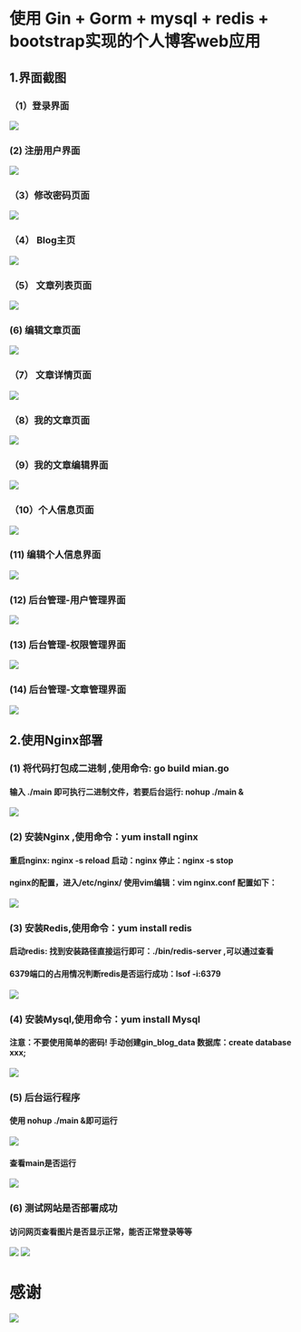 # 使用 Gin + Gorm + mysql + redis + bootstrap实现的个人博客web应用



## 1.界面截图

### （1）登录界面

![](./img/login.png)

###   (2) 注册用户界面

![](./img/register.png)

### （3）修改密码页面

![](./img/pwd.png)

### （4） Blog主页

![](./img/index.png)



### （5） 文章列表页面

![](./img/articlelist.png)

###    (6) 编辑文章页面

![](./img/write.png)

### （7） 文章详情页面

![](./img/details.png)

### （8）我的文章页面

![](./img/my.png)

### （9）我的文章编辑界面

![](./img/myArticleEdit.png)

### （10）个人信息页面

![](./img/userinfo.png)

### (11) 编辑个人信息界面

![](./img/userinfo_edit.png)

### (12) 后台管理-用户管理界面

![](./img/management_user.png)

### (13) 后台管理-权限管理界面

![](./img/management_permission.png)

### (14) 后台管理-文章管理界面

![](./img/management_articles.png)

## 2.使用Nginx部署

### (1) 将代码打包成二进制 ,使用命令: go build mian.go
#### 输入 ./main  即可执行二进制文件，若要后台运行: nohup ./main &
![](./img/build.png)


### (2) 安装Nginx ,使用命令：yum install nginx 
#### 重启nginx: nginx -s reload  启动：nginx  停止：nginx -s stop
#### nginx的配置，进入/etc/nginx/  使用vim编辑：vim nginx.conf 配置如下：
![](./img/nginx_config.png)


### (3) 安装Redis,使用命令：yum install redis
#### 启动redis:  找到安装路径直接运行即可：./bin/redis-server ,可以通过查看
#### 6379端口的占用情况判断redis是否运行成功：lsof -i:6379
![](./img/redis_run.png)


### (4) 安装Mysql,使用命令：yum install Mysql
#### 注意：不要使用简单的密码!  手动创建gin_blog_data 数据库：create database xxx;
![](./img/mysql.png)

### (5) 后台运行程序
#### 使用 nohup ./main &即可运行
![](./img/gin_run.png)
#### 查看main是否运行
![](./img/5003.png)


### (6) 测试网站是否部署成功
#### 访问网页查看图片是否显示正常，能否正常登录等等
![](./img/test1.png)
![](./img/test2.png)


# 感谢

![](./img/jetbrains.png)
